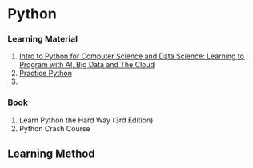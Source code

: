 # Python

### Learning Material

1. [Intro to Python for Computer Science and Data Science: Learning to Program with AI, Big Data and The Cloud](https://learning.oreilly.com/library/view/intro-to-python/9780135404799/)
2. [Practice Python](https://www.hackerrank.com/domains/python?filters%5Bsubdomains%5D%5B%5D=py-introduction)
3. 
### Book

1. Learn Python the Hard Way \(3rd Edition\)
2. Python Crash Course



## Learning Method



